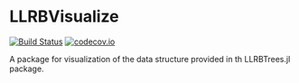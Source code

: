# LLRBVisualize

[![Build Status](https://travis-ci.org/netoelgrande/LLRBVisualize.jl.svg?branch=master)](https://travis-ci.org/netoelgrande/LLRBVisualize.jl)
[![codecov.io](https://codecov.io/github/netoelgrande/LLRBVisualize.jl/coverage.svg?branch=master)](https://codecov.io/github/netoelgrande/LLRBVisualize.jl?branch=master)

A package for visualization of the data structure provided in th LLRBTrees.jl package.
